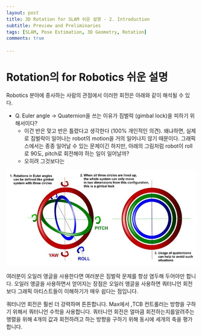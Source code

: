 ```yaml
---
layout: post
title: 3D Rotation for SLAM 쉬운 설명 - 2. Introduction
subtitle: Preview and Preliminaries
tags: [SLAM, Pose Estimation, 3D Geometry, Rotation]
comments: true

---
```


# Rotation의 for Robotics 쉬운 설명

Robotics 분야에 종사하는 사람의 관점에서 이러한 회전은 아래와 같이 해석될 수 있다.

* Q. Euler angle → Quaternion을 쓰는 이유가 짐벌락 (gimbal lock)을 피하기 위해서이다?
  * 이건 반은 맞고 반은 틀렸다고 생각한다 (100% 개인적인 의견). 왜냐하면, 실제로 짐벌락이 일어나는 robot의 motion을 거의 일어나지 않기 때문이다. 그래픽스에서는 종종 일어날 수 있는 문제이긴 하지만, 아래의 그림처럼 robot이 roll로 90도, pitch로 회전해야 하는 일이 일어날까? 
  * 오히려 그것보다는 

![](/img/rotation/gimbal_lock.jpeg)

여러분이 오일러 앵글을 사용한다면 여러분은 짐벌락 문제를 항상 염두해 두어야만 합니다.
오일러 앵글을 사용하면서 얻어지는 장점은 오일러 앵글을 사용하면 쿼터니언 회전보다 그래픽 아티스트들이 이해하기가 매우 쉽다는 점입니다.

쿼터니언 회전은 훨씬 더 강력하며 튼튼합니다.
Max에서 ,TCB 컨트롤러는 방향을 구하기 위해서 쿼터니언 수학을 사용합니다.
쿼터니언 회전은 얼마큼 회전하는지를알려주는 행렬을 위해 4개의 값과 회전하려고 하는 방향을 구하기 위해 동시에 세개의 축을 평가합니다.
